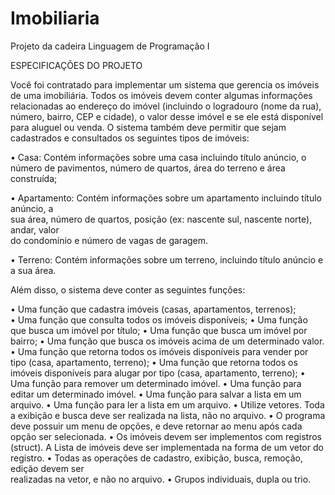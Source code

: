 # Imobiliaria
Projeto da cadeira Linguagem de Programação I 

ESPECIFICAÇÕES	DO	PROJETO	

Você	 foi	 contratado	 para	 implementar	 um	 sistema	 que	 gerencia	 os	 imóveis	 de	 uma	imobiliária.	Todos	os	imóveis	devem	conter	algumas	informações	
relacionadas ao	endereço	do	imóvel	 (incluindo	 o	 logradouro	 (nome	 da	 rua),	 número,	 bairro,	 CEP	 e	 cidade),	 o	 valor	 desse imóvel	e	 se	ele	
está	disponível	para	aluguel	ou	venda.	O	 sistema	 também	deve	permitir	que	sejam	cadastrados	e	consultados	os	seguintes	tipos	de	imóveis:

• Casa:	 Contém	 informações	 sobre	 uma	 casa	 incluindo	 título	 anúncio,	 o	 número	 de	
pavimentos,	número	de	quartos,	área	do	terreno	e	área	construída;

• Apartamento:	Contém	informações	sobre	um	apartamento	incluindo	título	anúncio,	a	
sua	área,	número	de	quartos,	posição	(ex:	nascente	sul,	nascente	norte), andar,	 valor	
do	condomínio	e	número	de	vagas	de	garagem.

• Terreno:	Contém	informações	sobre	um	terreno,	incluindo	título	anúncio	e	a	sua	área.

Além	disso,	o	sistema	deve	conter	as	seguintes	funções:

• Uma	função	que	cadastra	imóveis (casas,	apartamentos,	terrenos);	
• Uma	função	que	consulta	todos	os	imóveis	disponíveis;
• Uma	função	que	busca	um	imóvel	por	título;
• Uma	função	que	busca	um	imóvel	por	bairro;
• Uma	função	que	busca	os	imóveis	acima	de	um	determinado	valor.
• Uma	 função	 que	 retorna	 todos	 os	 imóveis	 disponíveis	 para	 vender	 por	 tipo	 (casa,	
apartamento, terreno);
• Uma	 função	 que	 retorna	 todos	 os	 imóveis	 disponíveis	 para	 alugar	 por	 tipo	 (casa,	
apartamento,	terreno);
• Uma	função	para	remover	um	determinado	imóvel.
• Uma	função	para	editar	um	determinado	imóvel.
• Uma	função	para	salvar	a	lista	em	um	arquivo.
• Uma	função	para	ler	a	lista	em	um	arquivo.
• Utilize	vetores.	Toda	a	exibição	e	busca	deve	ser	realizada	na	lista,	não	no	arquivo.
• O	 programa	 deve	 possuir	 um	menu	 de	 opções,	 e	 deve	 retornar	 ao	menu	 após	 cada	
opção	ser	selecionada.
• Os	imóveis devem	ser	implementos	com	registros	(struct).	A	Lista	de	imóveis	deve	ser	
implementada	na	forma	de	um	vetor do	registro.
• Todas	 as	 operações	 de	 cadastro,	 exibição,	 busca,	 remoção, edição devem	 ser	
realizadas	na	vetor,	e	não	no	arquivo.
• Grupos	individuais,	dupla	ou	trio.
